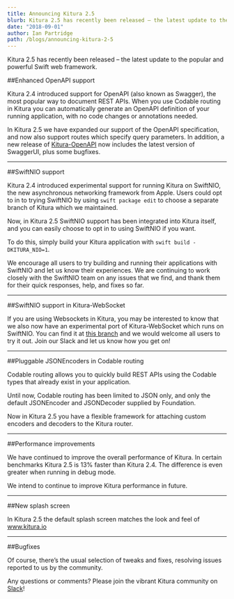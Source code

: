 ```yaml
---
title: Announcing Kitura 2.5
blurb: Kitura 2.5 has recently been released – the latest update to the popular and powerful Swift web framework.
date: "2018-09-01"
author: Ian Partridge
path: /blogs/announcing-kitura-2-5
---
```


Kitura 2.5 has recently been released – the latest update to the popular and powerful Swift web framework.

##Enhanced OpenAPI support

Kitura 2.4 introduced support for OpenAPI (also known as Swagger), the most popular way to document REST APIs. When you use Codable routing in Kitura you can automatically generate an OpenAPI definition of your running application, with no code changes or annotations needed.

In Kitura 2.5 we have expanded our support of the OpenAPI specification, and now also support routes which specify query parameters. In addition, a new release of [Kitura-OpenAPI](https://github.com/Kitura/Kitura-OpenAPI/) now includes the latest version of SwaggerUI, plus some bugfixes.

---

##SwiftNIO support

Kitura 2.4 introduced experimental support for running Kitura on SwiftNIO, the new asynchronous networking framework from Apple. Users could opt to in to trying SwiftNIO by using `swift package edit` to choose a separate branch of Kitura which we maintained.

Now, in Kitura 2.5 SwiftNIO support has been integrated into Kitura itself, and you can easily choose to opt in to using SwiftNIO if you want.

To do this, simply build your Kitura application with `swift build -DKITURA_NIO=1`.

We encourage all users to try building and running their applications with SwiftNIO and let us know their experiences. We are continuing to work closely with the SwiftNIO team on any issues that we find, and thank them for their quick responses, help, and fixes so far.

---

##SwiftNIO support in Kitura-WebSocket

If you are using Websockets in Kitura, you may be interested to know that we also now have an experimental port of Kitura-WebSocket which runs on SwiftNIO. You can find it at [this branch](https://github.com/Kitura/Kitura-WebSocket/tree/websocket-nio) and we would welcome all users to try it out. Join our Slack and let us know how you get on!

---

##Pluggable JSONEncoders in Codable routing

Codable routing allows you to quickly build REST APIs using the Codable types that already exist in your application.

Until now, Codable routing has been limited to JSON only, and only the default JSONEncoder and JSONDecoder supplied by Foundation.

Now in Kitura 2.5 you have a flexible framework for attaching custom encoders and decoders to the Kitura router.

---

##Performance improvements

We have continued to improve the overall performance of Kitura. In certain benchmarks Kitura 2.5 is 13% faster than Kitura 2.4. The difference is even greater when running in debug mode.

We intend to continue to improve Kitura performance in future.

---

##New splash screen

In Kitura 2.5 the default splash screen matches the look and feel of www.kitura.io

---

##Bugfixes

Of course, there’s the usual selection of tweaks and fixes, resolving issues reported to us by the community.

Any questions or comments? Please join the vibrant Kitura community on [Slack](http://swift-at-ibm-slack.mybluemix.net/?cm_sp=dw-bluemix-_-swift-_-devcenter&_ga=2.118288265.186671014.1570626561-1743126121.1570022962)!
